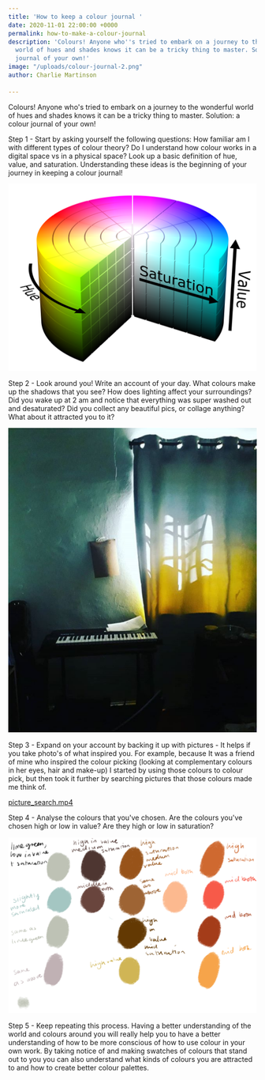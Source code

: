 ```yaml
---
title: 'How to keep a colour journal '
date: 2020-11-01 22:00:00 +0000
permalink: how-to-make-a-colour-journal
description: 'Colours! Anyone who''s tried to embark on a journey to the wonderful
  world of hues and shades knows it can be a tricky thing to master. Solution: a colour
  journal of your own!'
image: "/uploads/colour-journal-2.png"
author: Charlie Martinson

---
```

Colours! Anyone who's tried to embark on a journey to the wonderful world of hues and shades knows it can be a tricky thing to master. Solution: a colour journal of your own!

Step 1 - Start by asking yourself the following questions: How familiar am I with different types of colour theory? Do I understand how colour works in a digital space vs in a physical space? Look up a basic definition of hue, value, and saturation. Understanding these ideas is the beginning of your journey in keeping a colour journal!

![](/uploads/untitled7878.png)

Step 2 - Look around you! Write an account of your day. What colours make up the shadows that you see? How does lighting affect your surroundings? Did you wake up at 2 am and notice that everything was super washed out and desaturated? Did you collect any beautiful pics, or collage anything? What about it attracted you to it?

![](/uploads/colour-journal-3.png)

Step 3 - Expand on your account by backing it up with pictures - It helps if you take photo's of what inspired you. For example, because It was a friend of mine who inspired the colour picking (looking at complementary colours in her eyes, hair and make-up) I started by using those colours to colour pick, but then took it further by searching pictures that those colours made me think of.

[picture_search.mp4](/uploads/picture_search.mp4 "picture_search.mp4")

Step 4 - Analyse the colours that you've chosen. Are the colours you've chosen high or low in value? Are they high or low in saturation?

![](/uploads/colour-journal-2.png)

Step 5 - Keep repeating this process. Having a better understanding of the world and colours around you will really help you to have a better understanding of how to be more conscious of how to use colour in your own work. By taking notice of and making swatches of colours that stand out to you you can also understand what kinds of colours you are attracted to and how to create better colour palettes.